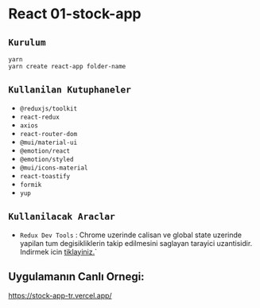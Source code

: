 
# React 01-stock-app

## `Kurulum`

```
yarn
yarn create react-app folder-name
```

## `Kullanilan Kutuphaneler`

- `@reduxjs/toolkit`
- `react-redux`
- `axios`
- `react-router-dom`
- `@mui/material-ui`
- `@emotion/react`
- `@emotion/styled`
- `@mui/icons-material`
- `react-toastify`
- `formik`
- `yup`

## `Kullanilacak Araclar`

- `Redux Dev Tools` : Chrome uzerinde calisan ve global state uzerinde yapilan tum degisikliklerin takip edilmesini saglayan tarayici uzantisidir. Indirmek icin [tiklayiniz.](https://chrome.google.com/webstore/detail/redux-devtools/lmhkpmbekcpmknklioeibfkpmmfibljd?utm_source=chrome-ntp-icon)`

## Uygulamanın Canlı Ornegi:

https://stock-app-tr.vercel.app/